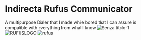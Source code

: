# Indirecta Rufus Communicator
A multipurpose Dialer that I made while bored that I can assure is compatible with everything from what I know
![Senza titolo-1](https://user-images.githubusercontent.com/26120324/123111757-7078f180-d43d-11eb-9995-c65f04a08750.png)
![RUFUSLOGO](https://user-images.githubusercontent.com/26120324/123111764-7242b500-d43d-11eb-97c3-57eb9ab3ce58.png)
![rufus](https://user-images.githubusercontent.com/26120324/123111798-7c64b380-d43d-11eb-933b-ba361b6c66f2.png)

